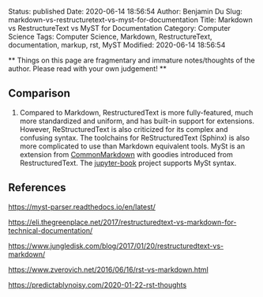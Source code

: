 Status: published
Date: 2020-06-14 18:56:54
Author: Benjamin Du
Slug: markdown-vs-restructuretext-vs-myst-for-documentation
Title: Markdown vs RestructureText vs MyST for Documentation
Category: Computer Science
Tags: Computer Science, Markdown, RestructureText, documentation, markup, rst, MyST
Modified: 2020-06-14 18:56:54

**
Things on this page are fragmentary and immature notes/thoughts of the author.
Please read with your own judgement!
**

## Comparison

1. Compared to Markdown, 
    RestructuredText is more fully-featured, much more standardized and uniform,
    and has built-in support for extensions.
    However, 
    ReStructuredText is also criticized for its complex and confusing syntax.
    The toolchains for ReStructuredText (Sphinx) is also more complicated to use 
    than Markdown equivalent tools.
    MySt is an extension from [CommonMarkdown](https://commonmark.org/) 
    with goodies introduced from RestructuredText.
    The [jupyter-book](https://github.com/executablebooks/jupyter-book)
    project supports MySt syntax.

## References

https://myst-parser.readthedocs.io/en/latest/

https://eli.thegreenplace.net/2017/restructuredtext-vs-markdown-for-technical-documentation/

https://www.jungledisk.com/blog/2017/01/20/restructuredtext-vs-markdown/

https://www.zverovich.net/2016/06/16/rst-vs-markdown.html

https://predictablynoisy.com/2020-01-22-rst-thoughts